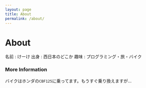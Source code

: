 ```yaml
---
layout: page
title: About
permalink: /about/
---
```

# About
名前 : けーけ
出身 : 西日本のどこか
趣味 : プログラミング・旅・バイク

### More Information

バイクはホンダの`CBF125`に乗ってます。もうすぐ乗り換えますが...

